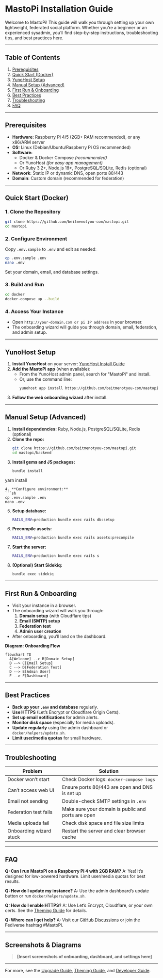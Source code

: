 # MastoPi Installation Guide

Welcome to MastoPi! This guide will walk you through setting up your own lightweight, federated social platform. Whether you’re a beginner or an experienced sysadmin, you’ll find step-by-step instructions, troubleshooting tips, and best practices here.

---

## Table of Contents
1. [Prerequisites](#prerequisites)
2. [Quick Start (Docker)](#quick-start-docker)
3. [YunoHost Setup](#yunohost-setup)
4. [Manual Setup (Advanced)](#manual-setup-advanced)
5. [First Run & Onboarding](#first-run--onboarding)
6. [Best Practices](#best-practices)
7. [Troubleshooting](#troubleshooting)
8. [FAQ](#faq)

---

## Prerequisites

- **Hardware:** Raspberry Pi 4/5 (2GB+ RAM recommended), or any x86/ARM server
- **OS:** Linux (Debian/Ubuntu/Raspberry Pi OS recommended)
- **Software:**
  - Docker & Docker Compose *(recommended)*
  - Or YunoHost *(for easy app management)*
  - Or Ruby 3.2+, Node.js 18+, PostgreSQL/SQLite, Redis (optional)
- **Network:** Static IP or dynamic DNS, open ports 80/443
- **Domain:** Custom domain (recommended for federation)

---

## Quick Start (Docker)

### 1. Clone the Repository
```sh
git clone https://github.com/beitmenotyou-com/mastopi.git
cd mastopi
```

### 2. Configure Environment
Copy `.env.sample` to `.env` and edit as needed:
```sh
cp .env.sample .env
nano .env
```
Set your domain, email, and database settings.

### 3. Build and Run
```sh
cd docker
docker-compose up --build
```

### 4. Access Your Instance
- Open `http://your-domain.com or pi IP address` in your browser.
- The onboarding wizard will guide you through domain, email, federation, and admin setup.

---

## YunoHost Setup

1. **Install YunoHost** on your server: [YunoHost Install Guide](https://yunohost.org/)
2. **Add the MastoPi app** (when available):
   - From the YunoHost admin panel, search for "MastoPi" and install.
   - Or, use the command line:
     ```sh
     yunohost app install https://github.com/beitmenotyou-com/mastopi_ynh
     ```
3. **Follow the web onboarding wizard** after install.

---

## Manual Setup (Advanced)

1. **Install dependencies:** Ruby, Node.js, PostgreSQL/SQLite, Redis (optional)
2. **Clone the repo:**
   ```sh
   git clone https://github.com/beitmenotyou-com/mastopi.git
   cd mastopi/backend
   ```
3. **Install gems and JS packages:**
   ```sh
   bundle install
yarn install
   ```
4. **Configure environment:**
   ```sh
   cp .env.sample .env
   nano .env
   ```
5. **Setup database:**
   ```sh
   RAILS_ENV=production bundle exec rails db:setup
   ```
6. **Precompile assets:**
   ```sh
   RAILS_ENV=production bundle exec rails assets:precompile
   ```
7. **Start the server:**
   ```sh
   RAILS_ENV=production bundle exec rails s
   ```
8. **(Optional) Start Sidekiq:**
   ```sh
   bundle exec sidekiq
   ```

---

## First Run & Onboarding

- Visit your instance in a browser.
- The onboarding wizard will walk you through:
  1. **Domain setup** (with Cloudflare tips)
  2. **Email (SMTP) setup**
  3. **Federation test**
  4. **Admin user creation**
- After onboarding, you’ll land on the dashboard.

**Diagram: Onboarding Flow**
```
flowchart TD
  A[Welcome] --> B[Domain Setup]
  B --> C[Email Setup]
  C --> D[Federation Test]
  D --> E[Admin User]
  E --> F[Dashboard]
```

---

## Best Practices
- **Back up your `.env` and database** regularly.
- **Use HTTPS** (Let’s Encrypt or Cloudflare Origin Certs).
- **Set up email notifications** for admin alerts.
- **Monitor disk space** (especially for media uploads).
- **Update regularly** using the admin dashboard or `docker/helpers/update.sh`.
- **Limit user/media quotas** for small hardware.

---

## Troubleshooting

| Problem | Solution |
|---------|----------|
| Docker won’t start | Check Docker logs: `docker-compose logs` |
| Can’t access web UI | Ensure ports 80/443 are open and DNS is set up |
| Email not sending | Double-check SMTP settings in `.env` |
| Federation test fails | Make sure your domain is public and ports are open |
| Media uploads fail | Check disk space and file size limits |
| Onboarding wizard stuck | Restart the server and clear browser cache |

---

## FAQ

**Q: Can I run MastoPi on a Raspberry Pi 4 with 2GB RAM?**
A: Yes! It’s designed for low-powered hardware. Limit user/media quotas for best results.

**Q: How do I update my instance?**
A: Use the admin dashboard’s update button or run `docker/helpers/update.sh`.

**Q: How do I enable HTTPS?**
A: Use Let’s Encrypt, Cloudflare, or your own certs. See the [Theming Guide](theming.md) for details.

**Q: Where can I get help?**
A: Visit our [GitHub Discussions](https://github.com/youruser/mastopi/discussions) or join the Fediverse hashtag #MastoPi.

---

## Screenshots & Diagrams

> **[Insert screenshots of onboarding, dashboard, and settings here]**

---

For more, see the [Upgrade Guide](upgrade.md), [Theming Guide](theming.md), and [Developer Guide](developing.md).

